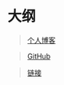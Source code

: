 # 大纲

> [个人博客](https://blog.csdn.net/m0_37965018)


> [GitHub](https://github.com/Corefo/ "github")

> [链接](./test/index.md)
